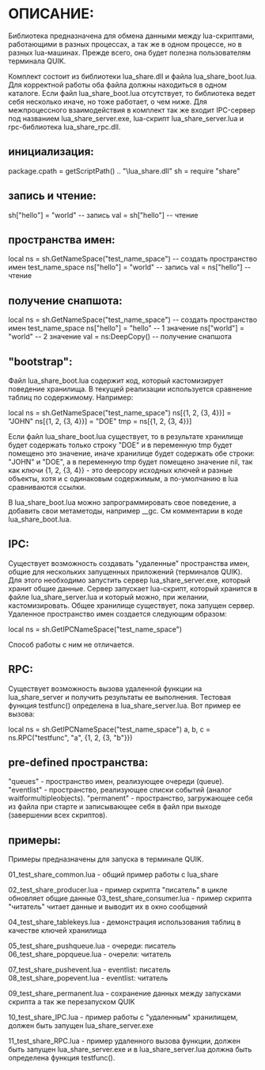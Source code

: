 ОПИСАНИЕ:
=========

Библиотека предназначена для обмена данными между lua-скриптами, работающими в разных процессах, а так же в 
одном процессе, но в разных lua-машинах. Прежде всего, она будет полезна пользователям терминала QUIK.

Комплект состоит из библиотеки lua_share.dll и файла lua_share_boot.lua. Для корректной работы оба файла должны 
находиться в одном каталоге. Если файл lua_share_boot.lua отсутствует, то библиотека ведет себя несколько иначе, 
но тоже работает, о чем ниже. Для межпроцессного взаимодействия в комплект так же входит IPC-сервер под названием
lua_share_server.exe, lua-скрипт lua_share_server.lua и rpc-библиотека lua_share_rpc.dll.

инициализация:
--------------

package.cpath = getScriptPath() .. "\\lua_share.dll"
sh = require "share"


запись и чтение:
----------------

sh["hello"] = "world" -- запись
val = sh["hello"]     -- чтение


пространства имен:
------------------

local ns = sh.GetNameSpace("test_name_space")  -- создать пространство имен test_name_space
ns["hello"] = "world" -- запись 
val = ns["hello"]     -- чтение


получение снапшота:
-------------------

local ns = sh.GetNameSpace("test_name_space")  -- создать пространство имен test_name_space
ns["hello"] = "hello" -- 1 значение
ns["world"] = "world" -- 2 значение
val = ns:DeepCopy() -- получение снапшота


"bootstrap":
------------

Файл lua_share_boot.lua содержит код, который кастомизирует поведение хранилища. В текущей реализации 
используется  сравнение таблиц по содержимому. Например:

local ns = sh.GetNameSpace("test_name_space")
ns[{1, 2, {3, 4}}] = "JOHN"
ns[{1, 2, {3, 4}}] = "DOE"
tmp = ns[{1, 2, {3, 4}}]

Если файл lua_share_boot.lua существует, то в результате хранилище будет содержать только строку 
"DOE" и в переменную tmp будет помещено это значение, иначе хранилице будет содержать обе строки: 
"JOHN" и "DOE", а в переменную tmp будет помещено значение nil, так как ключи {1, 2, {3, 4}} - это 
deepcopy исходных ключей и разные объекты, хотя и с одинаковым содержимым, а по-умолчанию в lua 
сравниваются ссылки.

В lua_share_boot.lua можно запрограммировать свое поведение, а добавить свои метаметоды, например __gc. 
См комментарии в коде lua_share_boot.lua.


IPC:
----

Существует возможность создавать "удаленные" пространства имен, общие для нескольких запущенных приложений 
(терминалов QUIK). Для этого необходимо запустить сервер lua_share_server.exe, который хранит общие данные. 
Сервер запускает lua-скрипт, который хранится в файле lua_share_server.lua и который можно, при желании, 
кастомизировать. Общее хранилище существует, пока запущен сервер. Удаленное пространство имен создается 
следующим образом:

local ns = sh.GetIPCNameSpace("test_name_space")

Способ работы с ним не отличается.


RPC:
----

Существует возможность вызова удаленной функции на lua_share_server и получить результаты ее выполнения.
Тестовая функция testfunc() определена в lua_share_server.lua. Вот пример ее вызова:

local ns = sh.GetIPCNameSpace("test_name_space")
a, b, c = ns.RPC("testfunc", "a", {1, 2, {3, "b"}})


pre-defined пространства:
-------------------------

"queues"    - пространство имен, реализующее очереди (queue).
"eventlist" - пространство, реализующее списки событий (аналог waitformultipleobjects).
"permanent" - пространство, загружающее себя из файла при старте и записывающее себя в файл при
              выходе (завершении всех скриптов).


примеры:
--------

Примеры предназначены для запуска в терминале QUIK.

01_test_share_common.lua      - общий пример работы с lua_share

02_test_share_producer.lua    - пример скрипта "писатель" в цикле обновляет общие данные
03_test_share_consumer.lua    - пример скрипта "читатель" читает данные и выводит их в окно сообщений

04_test_share_tablekeys.lua   - демонстрация использования таблиц в качестве ключей хранилища

05_test_share_pushqueue.lua   - очереди: писатель
06_test_share_popqueue.lua    - очерели: читатель

07_test_share_pushevent.lua   - eventlist: писатель
08_test_share_popevent.lua    - eventlist: читатель

09_test_share_permanent.lua   - сохранение данных между запусками скрипта а так же перезапуском QUIK

10_test_share_IPC.lua         - пример работы с "удаленным" хранилищем, должен быть запущен lua_share_server.exe

11_test_share_RPC.lua         - пример удаленного вызова функции, должен быть запущен lua_share_server.exe и
                                в lua_share_server.lua должна быть определена функция  testfunc().
